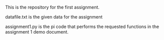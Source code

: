 This is the repository for the first assignment.

datafile.txt is the given data for the assignment

assignment1.py is the pi code that performs the requested functions in the assignment 1 demo document.
